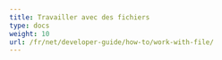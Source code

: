 ```yaml
---
title: Travailler avec des fichiers
type: docs
weight: 10
url: /fr/net/developer-guide/how-to/work-with-file/
---
```


